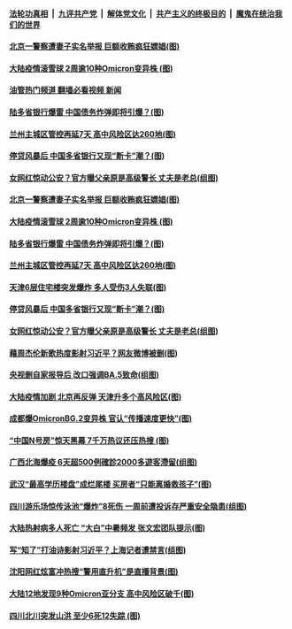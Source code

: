 ####  [法轮功真相](../../../../basic/blob/master/README.md?t=07200531) &nbsp;|&nbsp; [九评共产党](../../../../9ping.md/blob/master/README.md?t=07200531) &nbsp;|&nbsp; [解体党文化](../../../../jtdwh.md/blob/master/README.md?t=07200531)  &nbsp;|&nbsp; [共产主义的终极目的](../../../../gczydzjmd.md/blob/master/README.md?t=07200531) &nbsp;|&nbsp; [魔鬼在统治我们的世界](../../../../mgztzwmdsj.md/blob/master/README.md?t=07200531) 

#### [北京一警察遭妻子实名举报 巨额收贿疯狂嫖娼(图)](../pages/p1/1012175.md?t=07200531) 

#### [大陆疫情滚雪球 2周逾10种Omicron变异株&nbsp;(图)](../pages/p1/1012166.md?t=07200531) 

#### [油管热门频道 翻墙必看视频 新闻](http://45.76.130.85:81/youtube.html?07200531)

#### [陆多省银行爆雷 中国债务炸弹即将引爆？(图)](../pages/p1/1012160.md?t=07200531) 

#### [兰州主城区管控再延7天 高中风险区达260地(图)](../pages/p1/1012154.md?t=07200531) 

#### [停贷风暴后 中国多省银行又现“断卡”潮？(图)](../pages/p1/1012092.md?t=07200531) 

#### [女网红惊动公安？官方曝父亲原是高级警长 丈夫是老总(组图)](../pages/p1/1012082.md?t=07200531) 

#### [北京一警察遭妻子实名举报 巨额收贿疯狂嫖娼(图)](../pages/p1/1012175.md?t=07200531) 

#### [大陆疫情滚雪球 2周逾10种Omicron变异株&nbsp;(图)](../pages/p1/1012166.md?t=07200531) 

#### [陆多省银行爆雷 中国债务炸弹即将引爆？(图)](../pages/p1/1012160.md?t=07200531) 

#### [兰州主城区管控再延7天 高中风险区达260地(图)](../pages/p1/1012154.md?t=07200531) 

#### [天津6层住宅楼突发爆炸 多人受伤3人失联(图)](../pages/p1/1012133.md?t=07200531) 

#### [停贷风暴后 中国多省银行又现“断卡”潮？(图)](../pages/p1/1012092.md?t=07200531) 

#### [女网红惊动公安？官方曝父亲原是高级警长 丈夫是老总(组图)](../pages/p1/1012082.md?t=07200531) 

#### [藉周杰伦新歌热度影射习近平？网友微博被删(图)](../pages/p1/1012075.md?t=07200531) 

#### [央视删自家报导后 改口强调BA.5致命(组图)](../pages/p1/1012063.md?t=07200531) 

#### [大陆疫情加剧 北京再反弹 天津升多个高风险区(图)](../pages/p1/1012081.md?t=07200531) 

#### [成都爆OmicronBG.2变异株 官认“传播速度更快”(图)](../pages/p1/1012048.md?t=07200531) 

#### [“中国N号房”惊天黑幕 7千万热议还压热搜 (图)](../pages/p1/1012046.md?t=07200531) 

#### [广西北海爆疫 6天超500例確診2000多遊客滯留(组图)](../pages/p1/1012040.md?t=07200531) 

#### [武汉“最高学历楼盘”成烂尾楼 买房者“只能离婚救孩子”(图)](../pages/p1/1011988.md?t=07200531) 

#### [四川游乐场惊传泳池“爆炸”8死伤 一周前遭投诉存严重安全隐患(组图)](../pages/p1/1011986.md?t=07200531) 

#### [大陆热射病多人死亡 “大白”中暑频发 张文宏团队提示(图)](../pages/p1/1011972.md?t=07200531) 

#### [写“知了”打油诗影射习近平？上海记者遭禁言(组图)](../pages/p1/1011963.md?t=07200531) 

#### [沈阳网红炫富冲热搜“警用直升机”是直播背景(图)](../pages/p1/1011953.md?t=07200531) 

#### [大陆12地发现9种Omicron亚分支 高中风险区破千(图)](../pages/p1/1011959.md?t=07200531) 

#### [四川北川突发山洪 至少6死12失踪 (图)](../pages/p1/1011949.md?t=07200531) 

<img src='http://gfw-breaker.win/goodnews/indexes/p1.md' width='0px' height='0px'/>
